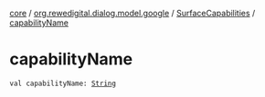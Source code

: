 [core](../../index.md) / [org.rewedigital.dialog.model.google](../index.md) / [SurfaceCapabilities](index.md) / [capabilityName](./capability-name.md)

# capabilityName

`val capabilityName: `[`String`](https://kotlinlang.org/api/latest/jvm/stdlib/kotlin/-string/index.html)